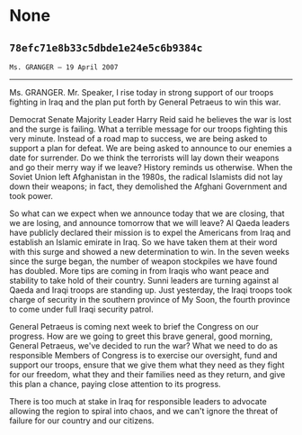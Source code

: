 # None
## `78efc71e8b33c5dbde1e24e5c6b9384c`
`Ms. GRANGER — 19 April 2007`

---


Ms. GRANGER. Mr. Speaker, I rise today in strong support of our 
troops fighting in Iraq and the plan put forth by General Petraeus to 
win this war.

Democrat Senate Majority Leader Harry Reid said he believes the war 
is lost and the surge is failing. What a terrible message for our 
troops fighting this very minute. Instead of a road map to success, we 
are being asked to support a plan for defeat. We are being asked to 
announce to our enemies a date for surrender. Do we think the 
terrorists will lay down their weapons and go their merry way if we 
leave? History reminds us otherwise. When the Soviet Union left 
Afghanistan in the 1980s, the radical Islamists did not lay down their 
weapons; in fact, they demolished the Afghani Government and took 
power.

So what can we expect when we announce today that we are closing, 
that we are losing, and announce tomorrow that we will leave? Al Qaeda 
leaders have publicly declared their mission is to expel the Americans 
from Iraq and establish an Islamic emirate in Iraq. So we have taken 
them at their word with this surge and showed a new determination to 
win. In the seven weeks since the surge began, the number of weapon 
stockpiles we have found has doubled. More tips are coming in from 
Iraqis who want peace and stability to take hold of their country. 
Sunni leaders are turning against al Qaeda and Iraqi troops are 
standing up. Just yesterday, the Iraqi troops took charge of security 
in the southern province of My Soon, the fourth province to come under 
full Iraqi security patrol.

General Petraeus is coming next week to brief the Congress on our 
progress. How are we going to greet this brave general, good morning, 
General Petraeus, we've decided to run the war? What we need to do as 
responsible Members of Congress is to exercise our oversight, fund and 
support our troops, ensure that we give them what they need as they 
fight for our freedom, what they and their families need as they 
return, and give this plan a chance, paying close attention to its 
progress.

There is too much at stake in Iraq for responsible leaders to 
advocate allowing the region to spiral into chaos, and we can't ignore 
the threat of failure for our country and our citizens.